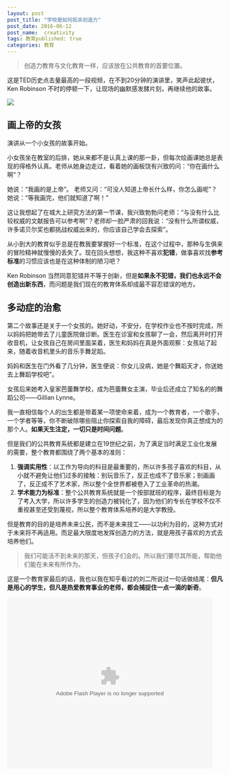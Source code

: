 ```yaml
---
layout: post
post_title: "学校是如何扼杀创造力"
post_date: 2016-06-12
post_name:  creativity
tags: 教育published: true
categories: 教育
---
```


> 创造力教育与文化教育一样，应该放在公共教育的首要位置。

这是TED历史点击量最高的一段视频，在不到20分钟的演讲里，笑声此起彼伏，Ken Robinson 不时的停顿一下，让现场的幽默感发酵片刻，再继续他的故事。

![](./_image/C102_Markdown练习源文件配图.jpg)

## 画上帝的女孩

演讲从一个小女孩的故事开始。

小女孩坐在教室的后排，她从来都不是认真上课的那一卦，但每次绘画课她总是表现的得格外认真。老师从她身边走过，看着她的画板饶有兴致的问：“你在画什么啊”？

她说：“我画的是上帝”。 
老师又问：“可没人知道上帝长什么样，你怎么画呢”？
她说：“等我画完，他们就知道了啊！”

这让我想起了在城大上研究方法的第一节课，我兴致勃勃问老师：“与没有什么比较权威的文献报告可以参考啊”？老师却一脸严肃的回我说：“没有什么所谓权威，许多诺贝尔奖也都挑战权威出来的，你应该自己学会去探索”。

从小到大的教育似乎总是在教我要掌握好一个标准，在这个过程中，那种与生俱来的冒险精神就慢慢的丢失了。现在回头想想，我这种不喜欢**犯错**，做事喜欢找**参考标准**的习惯应该也是在这种体制的陋习吧？

Ken Robinson 当然同意犯错并不等于创新，但是**如果永不犯错，我们也永远不会创造出新东西**，而问题是我们现在的教育体系却成最不容忍错误的地方。

## 多动症的治愈

第二个故事还是关于一个女孩的。她好动，不安分，在学校作业也不按时完成，所以妈妈把她带去了儿童医院做诊断。医生在诊室和女孩聊了一会，然后离开时打开收音机，让女孩自己在房间里面呆着，医生和妈妈在真是外面观察：女孩站了起来，随着收音机里头的音乐手舞足蹈。

妈妈和医生在门外看了几分钟，医生便说：你女儿没病，她是个舞蹈天才，你送她去上舞蹈学校吧”。

女孩后来她考入皇家芭蕾舞学校，成为芭蕾舞女主演，毕业后还成立了知名的的舞蹈公司——Gillian Lynne。

我一直相信每个人的出生都是带着某一项使命来着，成为一个教育者，一个歌手，一个学者等等，你不断破除哪些阻止你探索自我的障碍，最后发现你真正想成为的那个人。**如果天生注定，一切只是时间问题**。

但是我们的公共教育系统都是建立在19世纪之前，为了满足当时满足工业化发展的需要，整个教育都围绕了两个基本的准则：
1. **强调实用性**：以工作为导向的科目是最重要的，所以许多孩子喜欢的科目，从小就不避免让他们过多的接触：别玩音乐了，反正也成不了音乐家；别画画了，反正成不了艺术家，所以整个全世界都被卷入了工业革命的热潮。
2. **学术能力为标准**：整个公共教育系统就是一个按部就班的程序，最终目标是为了考入大学，所以许多学生的创造力被钝化了，因为他们的专长在学校不仅不重视甚至还受到蔑视，所以整个教育体系培养的是大学教授。

但是教育的目的是培养未来公民，而不是未来技工——以功利为目的，这种方式对于未来将不再适用。而足最大限度地发挥创造力的方法，就是用孩子喜欢的方式去培养他们。

> 我们可能活不到未来的那天，但孩子们会的。所以我们要尽其所能，帮助他们能在未来有所作为。

这是一个教育家最后的话，我也以我在知乎看过的刘二所说过一句话做结尾：**但凡是用心的学生，但凡是热爱教育事业的老师，都会捕捉住一点一滴的新奇**。

<embed src="http://static.video.qq.com/TPout.swf?vid=t014509adan&auto=0" allowFullScreen="true" quality="high" width="480" height="400" align="middle" allowScriptAccess="always" type="application/x-shockwave-flash"></embed>
